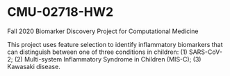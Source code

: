 # CMU-02718-HW2
Fall 2020 Biomarker Discovery Project for Computational Medicine

This project uses feature selection to identify inflammatory biomarkers that can distinguish between one of three conditions in children: (1) SARS-CoV-2; (2) Multi-system Inflammatory Syndrome in Children (MIS-C); (3) Kawasaki disease.
